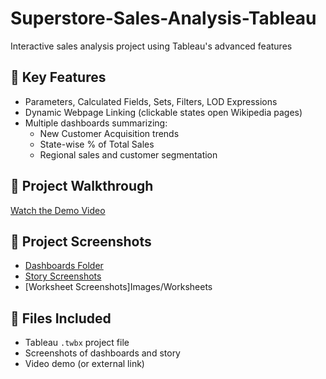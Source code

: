 # Superstore-Sales-Analysis-Tableau
Interactive sales analysis project using Tableau's advanced features

## 🔧 Key Features
- Parameters, Calculated Fields, Sets, Filters, LOD Expressions
- Dynamic Webpage Linking (clickable states open Wikipedia pages)
- Multiple dashboards summarizing:
  - New Customer Acquisition trends
  - State-wise % of Total Sales
  - Regional sales and customer segmentation

## 🎥 Project Walkthrough
[Watch the Demo Video](https://drive.google.com/file/d/1EXw5-Ota2ehw-ChGvLNApIW1gvOhXQbZ/view?usp=sharing)

## 📂 Project Screenshots

- [Dashboards Folder](https://github.com/YourUsername/Superstore-Sales-Analysis-Tableau/tree/main/images/dashboards)
- [Story Screenshots](https://github.com/YourUsername/Superstore-Sales-Analysis-Tableau/tree/main/images/story)
- [Worksheet Screenshots]Images/Worksheets

## 📂 Files Included
- Tableau `.twbx` project file
- Screenshots of dashboards and story
- Video demo (or external link)


